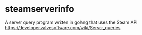 # steamserverinfo

A server query program written in golang that uses the Steam API https://developer.valvesoftware.com/wiki/Server_queries
